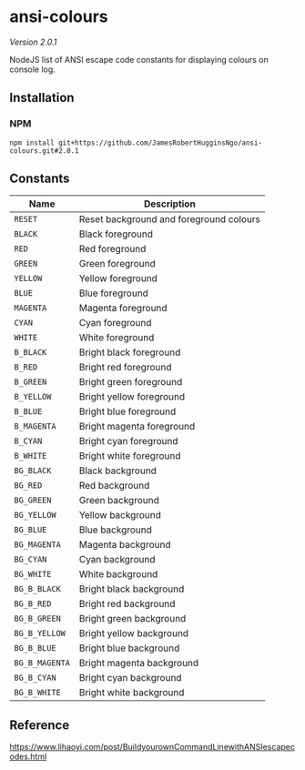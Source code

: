 # ansi-colours

_Version 2.0.1_

NodeJS list of ANSI escape code constants for displaying colours on console log.

## Installation

### NPM

```
npm install git+https://github.com/JamesRobertHugginsNgo/ansi-colours.git#2.0.1
```

## Constants

Name | Description
--- | ---
`RESET` | Reset background and foreground colours
`BLACK` | Black foreground
`RED` | Red foreground
`GREEN` | Green foreground
`YELLOW` | Yellow foreground
`BLUE` | Blue foreground
`MAGENTA` | Magenta foreground
`CYAN` | Cyan foreground
`WHITE` | White foreground
`B_BLACK` | Bright black foreground
`B_RED` | Bright red foreground
`B_GREEN` | Bright green foreground
`B_YELLOW` | Bright yellow foreground
`B_BLUE` | Bright blue foreground
`B_MAGENTA` | Bright magenta foreground
`B_CYAN` | Bright cyan foreground
`B_WHITE` | Bright white foreground
`BG_BLACK` | Black background
`BG_RED` | Red background
`BG_GREEN` | Green background
`BG_YELLOW` | Yellow background
`BG_BLUE` | Blue background
`BG_MAGENTA` | Magenta background
`BG_CYAN` | Cyan background
`BG_WHITE` | White background
`BG_B_BLACK` | Bright black background
`BG_B_RED` | Bright red background
`BG_B_GREEN` | Bright green background
`BG_B_YELLOW` | Bright yellow background
`BG_B_BLUE` | Bright blue background
`BG_B_MAGENTA` | Bright magenta background
`BG_B_CYAN` | Bright cyan background
`BG_B_WHITE` | Bright white background

## Reference

https://www.lihaoyi.com/post/BuildyourownCommandLinewithANSIescapecodes.html
